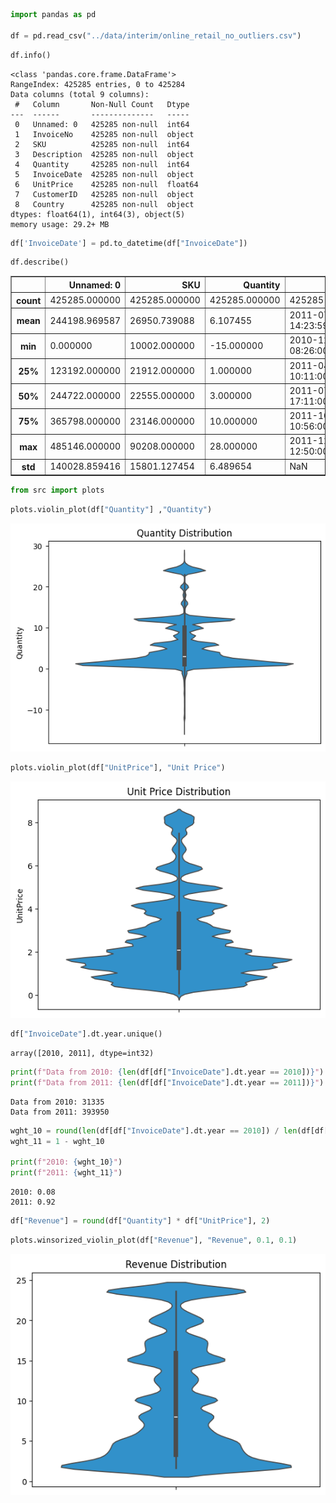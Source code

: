 ```python
import pandas as pd

df = pd.read_csv("../data/interim/online_retail_no_outliers.csv")
```


```python
df.info()
```

    <class 'pandas.core.frame.DataFrame'>
    RangeIndex: 425285 entries, 0 to 425284
    Data columns (total 9 columns):
     #   Column       Non-Null Count   Dtype  
    ---  ------       --------------   -----  
     0   Unnamed: 0   425285 non-null  int64  
     1   InvoiceNo    425285 non-null  object 
     2   SKU          425285 non-null  int64  
     3   Description  425285 non-null  object 
     4   Quantity     425285 non-null  int64  
     5   InvoiceDate  425285 non-null  object 
     6   UnitPrice    425285 non-null  float64
     7   CustomerID   425285 non-null  object 
     8   Country      425285 non-null  object 
    dtypes: float64(1), int64(3), object(5)
    memory usage: 29.2+ MB
    


```python
df['InvoiceDate'] = pd.to_datetime(df["InvoiceDate"])
```


```python
df.describe()
```




<div>
<style scoped>
    .dataframe tbody tr th:only-of-type {
        vertical-align: middle;
    }

    .dataframe tbody tr th {
        vertical-align: top;
    }

    .dataframe thead th {
        text-align: right;
    }
</style>
<table border="1" class="dataframe">
  <thead>
    <tr style="text-align: right;">
      <th></th>
      <th>Unnamed: 0</th>
      <th>SKU</th>
      <th>Quantity</th>
      <th>InvoiceDate</th>
      <th>UnitPrice</th>
    </tr>
  </thead>
  <tbody>
    <tr>
      <th>count</th>
      <td>425285.000000</td>
      <td>425285.000000</td>
      <td>425285.000000</td>
      <td>425285</td>
      <td>425285.000000</td>
    </tr>
    <tr>
      <th>mean</th>
      <td>244198.969587</td>
      <td>26950.739088</td>
      <td>6.107455</td>
      <td>2011-07-08 14:23:59.102154752</td>
      <td>2.585390</td>
    </tr>
    <tr>
      <th>min</th>
      <td>0.000000</td>
      <td>10002.000000</td>
      <td>-15.000000</td>
      <td>2010-12-01 08:26:00</td>
      <td>0.060000</td>
    </tr>
    <tr>
      <th>25%</th>
      <td>123192.000000</td>
      <td>21912.000000</td>
      <td>1.000000</td>
      <td>2011-04-01 10:11:00</td>
      <td>1.250000</td>
    </tr>
    <tr>
      <th>50%</th>
      <td>244722.000000</td>
      <td>22555.000000</td>
      <td>3.000000</td>
      <td>2011-07-25 17:11:00</td>
      <td>2.080000</td>
    </tr>
    <tr>
      <th>75%</th>
      <td>365798.000000</td>
      <td>23146.000000</td>
      <td>10.000000</td>
      <td>2011-10-23 10:56:00</td>
      <td>3.750000</td>
    </tr>
    <tr>
      <th>max</th>
      <td>485146.000000</td>
      <td>90208.000000</td>
      <td>28.000000</td>
      <td>2011-12-09 12:50:00</td>
      <td>8.330000</td>
    </tr>
    <tr>
      <th>std</th>
      <td>140028.859416</td>
      <td>15801.127454</td>
      <td>6.489654</td>
      <td>NaN</td>
      <td>1.917342</td>
    </tr>
  </tbody>
</table>
</div>




```python
from src import plots
```


```python
plots.violin_plot(df["Quantity"] ,"Quantity")
```


    
![png](0.1-EDA-%26-visualizations_files/0.1-EDA-%26-visualizations_5_0.png)
    



```python
plots.violin_plot(df["UnitPrice"], "Unit Price")
```


    
![png](0.1-EDA-%26-visualizations_files/0.1-EDA-%26-visualizations_6_0.png)
    



```python
df["InvoiceDate"].dt.year.unique()
```




    array([2010, 2011], dtype=int32)




```python
print(f"Data from 2010: {len(df[df["InvoiceDate"].dt.year == 2010])}")
print(f"Data from 2011: {len(df[df["InvoiceDate"].dt.year == 2011])}")
```

    Data from 2010: 31335
    Data from 2011: 393950
    


```python
wght_10 = round(len(df[df["InvoiceDate"].dt.year == 2010]) / len(df[df["InvoiceDate"].dt.year == 2011]), 2)
wght_11 = 1 - wght_10

print(f"2010: {wght_10}")
print(f"2011: {wght_11}")
```

    2010: 0.08
    2011: 0.92
    


```python
df["Revenue"] = round(df["Quantity"] * df["UnitPrice"], 2) 
```


```python
plots.winsorized_violin_plot(df["Revenue"], "Revenue", 0.1, 0.1)
```


    
![png](0.1-EDA-%26-visualizations_files/0.1-EDA-%26-visualizations_11_0.png)
    

